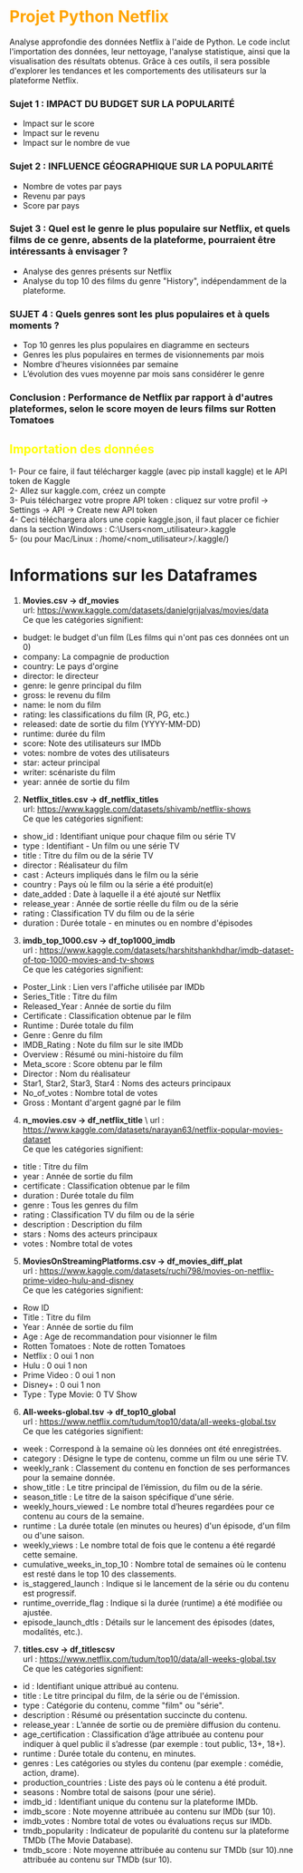 
# <font color='orange'>**Projet Python Netflix**</font>
Analyse approfondie des données Netflix à l'aide de Python. Le code inclut l'importation des données, leur nettoyage, l'analyse statistique, ainsi que la visualisation des résultats obtenus. Grâce à ces outils, il sera possible d'explorer les tendances et les comportements des utilisateurs sur la plateforme Netflix.
### Sujet 1 :  IMPACT DU BUDGET SUR LA POPULARITÉ 
 - Impact sur le score
 - Impact sur le revenu
 - Impact sur le nombre de vue

### Sujet 2 : INFLUENCE GÉOGRAPHIQUE SUR LA POPULARITÉ
 - Nombre de votes par pays
 - Revenu par pays 
 - Score par pays

### Sujet 3 : Quel est le genre le plus populaire sur Netflix, et quels films de ce genre, absents de la plateforme, pourraient être intéressants à envisager ?
  - Analyse des genres présents sur Netflix
  - Analyse du top 10 des films du genre "History", indépendamment de la plateforme.

### SUJET 4 : Quels genres sont les plus populaires et à quels moments ?
  - Top 10 genres les plus populaires en diagramme en secteurs
  - Genres les plus populaires en termes de visionnements par mois
  - Nombre d'heures visionnées par semaine
  - L’évolution des vues moyenne par mois sans considérer le genre

### Conclusion : Performance de Netflix par rapport à d'autres plateformes, selon le score moyen de leurs films sur Rotten Tomatoes

## <font color='yellow'>**Importation des données**</font> 

1- Pour ce faire, il faut télécharger kaggle (avec pip install kaggle) et le API token de Kaggle \
2- Allez sur kaggle.com, créez un compte \
3- Puis téléchargez votre propre API token : cliquez sur votre profil -> Settings -> API -> Create new API token \
4- Ceci téléchargera alors une copie kaggle.json, il faut placer ce fichier dans la section Windows : C:\Users\<nom_utilisateur>\.kaggle\
5- (ou pour Mac/Linux : /home/<nom_utilisateur>/.kaggle/)



# Informations sur les Dataframes 
1. **Movies.csv  &rarr; df_movies**\
 url: https://www.kaggle.com/datasets/danielgrijalvas/movies/data \
 Ce que les catégories signifient:
 - budget: le budget d'un film (Les films qui n'ont pas ces données ont un 0)
 - company: La compagnie de production
 - country: Le pays d'orgine
 - director: le directeur 
 - genre: le genre principal du film
 - gross: le revenu du film
 - name: le nom du film
 - rating: les classifications du film (R, PG, etc.)
 - released: date de sortie du film (YYYY-MM-DD)
 - runtime: durée du film
 - score: Note des utilisateurs sur IMDb
 - votes: nombre de votes des utilisateurs 
 - star: acteur principal
 - writer: scénariste du film
 - year: année de sortie du film

2. **Netflix_titles.csv &rarr; df_netflix_titles**\
url: https://www.kaggle.com/datasets/shivamb/netflix-shows \
Ce que les catégories signifient: 
- show_id : Identifiant unique pour chaque film ou série TV
- type : Identifiant - Un film ou une série TV
- title : Titre du film ou de la série TV
- director : Réalisateur du film
- cast : Acteurs impliqués dans le film ou la série
- country : Pays où le film ou la série a été produit(e)
- date_added : Date à laquelle il a été ajouté sur Netflix
- release_year : Année de sortie réelle du film ou de la série
- rating : Classification TV du film ou de la série
- duration : Durée totale - en minutes ou en nombre d'épisodes

3. **imdb_top_1000.csv &rarr; df_top1000_imdb** \
url : https://www.kaggle.com/datasets/harshitshankhdhar/imdb-dataset-of-top-1000-movies-and-tv-shows \
Ce que les catégories signifient: 
- Poster_Link : Lien vers l'affiche utilisée par IMDb
- Series_Title : Titre du film
- Released_Year : Année de sortie du film
- Certificate : Classification obtenue par le film
- Runtime : Durée totale du film
- Genre : Genre du film
- IMDB_Rating : Note du film sur le site IMDb
- Overview : Résumé ou mini-histoire du film
- Meta_score : Score obtenu par le film
- Director : Nom du réalisateur
- Star1, Star2, Star3, Star4 : Noms des acteurs principaux
- No_of_votes : Nombre total de votes
- Gross : Montant d'argent gagné par le film

4. **n_movies.csv &rarr; df_netflix_title** \ 
url : https://www.kaggle.com/datasets/narayan63/netflix-popular-movies-dataset \
Ce que les catégories signifient: 
- title : Titre du film
- year : Année de sortie du film
- certificate : Classification obtenue par le film
- duration : Durée totale du film
- genre : Tous les genres du film
- rating : Classification TV du film ou de la série
- description : Description du film
- stars : Noms des acteurs principaux
- votes : Nombre total de votes

5. **MoviesOnStreamingPlatforms.csv &rarr; df_movies_diff_plat** \
url : https://www.kaggle.com/datasets/ruchi798/movies-on-netflix-prime-video-hulu-and-disney \
Ce que les catégories signifient: 
- Row ID
- Title : Titre du film
- Year : Année de sortie du film
- Age : Age de recommandation pour visionner le film
- Rotten Tomatoes : Note de rotten Tomatoes 
- Netflix : 0 oui 1 non
- Hulu : 0 oui 1 non
- Prime Video : 0 oui 1 non
- Disney+ : 0 oui 1 non
- Type : Type Movie: 0 TV Show
  
6. **All-weeks-global.tsv &rarr; df_top10_global** \
url : https://www.netflix.com/tudum/top10/data/all-weeks-global.tsv \
Ce que les catégories signifient: 
- week : Correspond à la semaine où les données ont été enregistrées.
- category : Désigne le type de contenu, comme un film ou une série TV.
- weekly_rank : Classement du contenu en fonction de ses performances pour la semaine donnée.
- show_title : Le titre principal de l’émission, du film ou de la série.
- season_title : Le titre de la saison spécifique d'une série.
- weekly_hours_viewed : Le nombre total d’heures regardées pour ce contenu au cours de la semaine.
- runtime : La durée totale (en minutes ou heures) d'un épisode, d'un film ou d'une saison.
- weekly_views : Le nombre total de fois que le contenu a été regardé cette semaine.
- cumulative_weeks_in_top_10 : Nombre total de semaines où le contenu est resté dans le top 10 des classements.
- is_staggered_launch : Indique si le lancement de la série ou du contenu est progressif.
- runtime_override_flag : Indique si la durée (runtime) a été modifiée ou ajustée.
- episode_launch_dtls : Détails sur le lancement des épisodes (dates, modalités, etc.).

7. **titles.csv &rarr; df_titlescsv** \
url : https://www.netflix.com/tudum/top10/data/all-weeks-global.tsv \
Ce que les catégories signifient:  
- id : Identifiant unique attribué au contenu.
- title : Le titre principal du film, de la série ou de l'émission.
- type : Catégorie du contenu, comme "film" ou "série".
- description : Résumé ou présentation succincte du contenu.
- release_year : L’année de sortie ou de première diffusion du contenu.
- age_certification : Classification d’âge attribuée au contenu pour indiquer à quel public il s’adresse (par exemple : tout public, 13+, 18+).
- runtime : Durée totale du contenu, en minutes.
- genres : Les catégories ou styles du contenu (par exemple : comédie, action, drame).
- production_countries : Liste des pays où le contenu a été produit.
- seasons : Nombre total de saisons (pour une série).
- imdb_id : Identifiant unique du contenu sur la plateforme IMDb.
- imdb_score : Note moyenne attribuée au contenu sur IMDb (sur 10).
- imdb_votes : Nombre total de votes ou évaluations reçus sur IMDb.
- tmdb_popularity : Indicateur de popularité du contenu sur la plateforme TMDb (The Movie Database).
- tmdb_score : Note moyenne attribuée au contenu sur TMDb (sur 10).nne attribuée au contenu sur TMDb (sur 10).  
